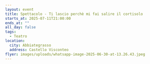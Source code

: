 ```yaml
---
layout: event
title: Spettacolo - Ti lascio perchè mi fai salire il cortisolo
starts_at: 2025-07-11T21:00:00
ends_at: ""
all_day: false
tags:
  - Teatro
location:
  city: Abbiategrasso
  address: Castello Visconteo
flyer: images/uploads/whatsapp-image-2025-06-30-at-13.26.43.jpeg
---
```


